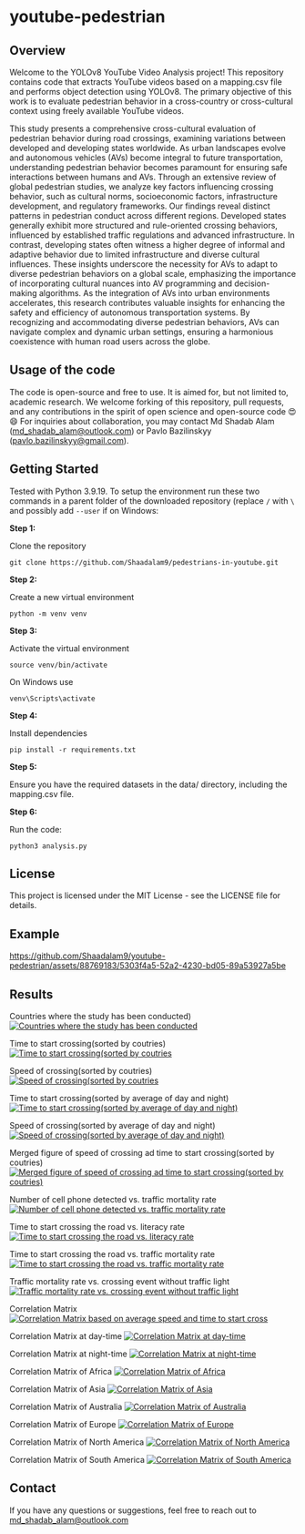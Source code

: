 # youtube-pedestrian

## Overview
Welcome to the YOLOv8 YouTube Video Analysis project! This repository contains code that extracts YouTube videos based on a mapping.csv file and performs object detection using YOLOv8. The primary objective of this work is to evaluate pedestrian behavior in a cross-country or cross-cultural context using freely available YouTube videos.

This study presents a comprehensive cross-cultural evaluation of pedestrian behavior during road crossings, examining variations between developed and developing states worldwide. As urban landscapes evolve and autonomous vehicles (AVs) become integral to future transportation, understanding pedestrian behavior becomes paramount for ensuring safe interactions between humans and AVs. Through an extensive review of global pedestrian studies, we analyze key factors influencing crossing behavior, such as cultural norms, socioeconomic factors, infrastructure development, and regulatory frameworks. Our findings reveal distinct patterns in pedestrian conduct across different regions. Developed states generally exhibit more structured and rule-oriented crossing behaviors, influenced by established traffic regulations and advanced infrastructure. In contrast, developing states often witness a higher degree of informal and adaptive behavior due to limited infrastructure and diverse cultural influences. These insights underscore the necessity for AVs to adapt to diverse pedestrian behaviors on a global scale, emphasizing the importance of incorporating cultural nuances into AV programming and decision-making algorithms. As the integration of AVs into urban environments accelerates, this research contributes valuable insights for enhancing the safety and efficiency of autonomous transportation systems. By recognizing and accommodating diverse pedestrian behaviors, AVs can navigate complex and dynamic urban settings, ensuring a harmonious coexistence with human road users across the globe.

## Usage of the code
The code is open-source and free to use. It is aimed for, but not limited to, academic research. We welcome forking of this repository, pull requests, and any contributions in the spirit of open science and open-source code 😍😄 For inquiries about collaboration, you may contact Md Shadab Alam (md_shadab_alam@outlook.com) or Pavlo Bazilinskyy (pavlo.bazilinskyy@gmail.com).

## Getting Started
Tested with Python 3.9.19. To setup the environment run these two commands in a parent folder of the downloaded repository (replace `/` with `\` and possibly add `--user` if on Windows:

**Step 1:**

Clone the repository
```command line
git clone https://github.com/Shaadalam9/pedestrians-in-youtube.git
```

**Step 2:**

Create a new virtual environment
```command line
python -m venv venv
```

**Step 3:**

Activate the virtual environment
```command line
source venv/bin/activate
```

On Windows use
```command line
venv\Scripts\activate
```

**Step 4:**

Install dependencies
```command line
pip install -r requirements.txt
```

**Step 5:**

Ensure you have the required datasets in the data/ directory, including the mapping.csv file.

**Step 6:**

Run the code:
```command line
python3 analysis.py
```

## License
This project is licensed under the MIT License - see the LICENSE file for details.

## Example

https://github.com/Shaadalam9/youtube-pedestrian/assets/88769183/5303f4a5-52a2-4230-bd05-89a53927a5be


## Results

Countries where the study has been conducted)
[![Countries where the study has been conducted](figures/world_map.png)](https://htmlpreview.github.io/?https://github.com/Shaadalam9/youtube-pedestrian/blob/main/figures/world_map.html)

Time to start crossing(sorted by coutries)
[![Time to start crossing(sorted by coutries](figures/time_to_start_cross.png?raw=true)](https://htmlpreview.github.io/?https://github.com/Shaadalam9/youtube-pedestrian/blob/main/figures/time_to_start_cross.html)

Speed of crossing(sorted by coutries)
[![Speed of crossing(sorted by coutries](figures/speed_of_crossing.png?raw=true)](https://htmlpreview.github.io/?https://github.com/Shaadalam9/youtube-pedestrian/blob/main/figures/speed_of_crossing.html)

Time to start crossing(sorted by average of day and night)
[![Time to start crossing(sorted by average of day and night)](figures/time_to_start_cross_by_avg.png?raw=true)](https://htmlpreview.github.io/?https://github.com/Shaadalam9/youtube-pedestrian/blob/main/figures/time_to_start_cross_by_avg.html)

Speed of crossing(sorted by average of day and night)
[![Speed of crossing(sorted by average of day and night)](figures/speed_of_crossing_by_avg.png?raw=true)](https://htmlpreview.github.io/?https://github.com/Shaadalam9/youtube-pedestrian/blob/main/figures/speed_of_crossing_by_avg.html)

Merged figure of speed of crossing ad time to start crossing(sorted by coutries)
[![Merged figure of speed of crossing ad time to start crossing(sorted by coutries)](figures/consolidate.png)](https://htmlpreview.github.io/?https://github.com/Shaadalam9/youtube-pedestrian/blob/main/figures/consolidate.html)

Number of cell phone detected vs. traffic mortality rate
[![Number of cell phone detected vs. traffic mortality rate](figures/cell_phone_vs_traffic_mortality.png)](https://htmlpreview.github.io/?https://github.com/Shaadalam9/youtube-pedestrian/blob/main/figures/cell_phone_vs_traffic_mortality.html)

Time to start crossing the road vs. literacy  rate
[![Time to start crossing the road vs. literacy  rate](figures/time_to_start_crossing_vs_literacy.png)](https://htmlpreview.github.io/?https://github.com/Shaadalam9/youtube-pedestrian/blob/main/figures/time_to_start_crossing_vs_literacy.html)

Time to start crossing the road vs. traffic mortality rate
[![Time to start crossing the road vs. traffic mortality rate](figures/time_to_start_crossing_vs_traffic_mortality.png)](https://htmlpreview.github.io/?https://github.com/Shaadalam9/youtube-pedestrian/blob/main/figures/time_to_start_crossing_vs_traffic_mortality.html)

Traffic mortality rate vs. crossing event without traffic light
[![Traffic mortality rate vs. crossing event without traffic light](figures/traffic_mortality_vs_crossing_event_wt_traffic_light.png)](https://htmlpreview.github.io/?https://github.com/Shaadalam9/youtube-pedestrian/blob/main/figures/traffic_mortality_vs_crossing_event_wt_traffic_light.html)

Correlation Matrix
[![Correlation Matrix based on average speed and time to start cross](figures/Correlation_matrix_heatmap_averaged.png)](https://htmlpreview.github.io/?https://github.com/Shaadalam9/youtube-pedestrian/blob/main/figures/Correlation_matrix_heatmap_averaged.html)

Correlation Matrix at day-time
[![Correlation Matrix at day-time](figures/Correlation_matrix_heatmap_in_daylight.png)](https://htmlpreview.github.io/?https://github.com/Shaadalam9/youtube-pedestrian/blob/main/figures/Correlation_matrix_heatmap_in_daylight.html)

Correlation Matrix at night-time
[![Correlation Matrix at night-time](figures/Correlation_matrix_heatmap_in_night.png)](https://htmlpreview.github.io/?https://github.com/Shaadalam9/youtube-pedestrian/blob/main/figures/Correlation_matrix_heatmap_in_night.html)

Correlation Matrix of Africa
[![Correlation Matrix of Africa](figures/Correlation_matrix_heatmap_Africa.png)](https://htmlpreview.github.io/?https://github.com/Shaadalam9/youtube-pedestrian/blob/main/figures/Correlation_matrix_heatmap_Africa.html)

Correlation Matrix of Asia
[![Correlation Matrix of Asia](figures/Correlation_matrix_heatmap_Asia.png)](https://htmlpreview.github.io/?https://github.com/Shaadalam9/youtube-pedestrian/blob/main/figures/Correlation_matrix_heatmap_Asia.html)

Correlation Matrix of Australia
[![Correlation Matrix of Australia](figures/Correlation_matrix_heatmap_Australia.png)](https://htmlpreview.github.io/?https://github.com/Shaadalam9/youtube-pedestrian/blob/main/figures/Correlation_matrix_heatmap_Australia.html)

Correlation Matrix of Europe
[![Correlation Matrix of Europe](figures/Correlation_matrix_heatmap_Europe.png)](https://htmlpreview.github.io/?https://github.com/Shaadalam9/youtube-pedestrian/blob/main/figures/Correlation_matrix_heatmap_Europe.html)

Correlation Matrix of North America
[![Correlation Matrix of North America](figures/Correlation_matrix_heatmap_North_America.png)](https://htmlpreview.github.io/?https://github.com/Shaadalam9/youtube-pedestrian/blob/main/figures/Correlation_matrix_heatmap_North_America.html)

Correlation Matrix of South America
[![Correlation Matrix of South America](figures/Correlation_matrix_heatmap_South_America.png)](https://htmlpreview.github.io/?https://github.com/Shaadalam9/youtube-pedestrian/blob/main/figures/Correlation_matrix_heatmap_South_America.html)

## Contact
If you have any questions or suggestions, feel free to reach out to md_shadab_alam@outlook.com
